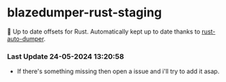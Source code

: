 # blazedumper-rust-staging

🚀 Up to date offsets for Rust. Automatically kept up to date thanks to [rust-auto-dumper](https://github.com/Akandesh/rust-auto-dumper).


### Last Update 24-05-2024 13:20:58
- If there's something missing then open a issue and i'll try to add it asap.